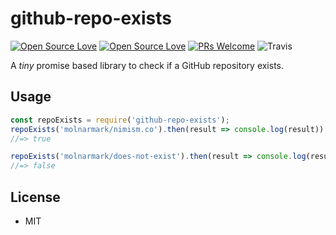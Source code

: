 # github-repo-exists
[![Open Source Love](https://badges.frapsoft.com/os/v1/open-source.svg?v=102)](https://github.com/ellerbrock/open-source-badge/)
[![Open Source Love](https://badges.frapsoft.com/os/mit/mit.svg?v=102)](https://github.com/ellerbrock/open-source-badge/)
[![PRs Welcome](https://img.shields.io/badge/PRs-welcome-brightgreen.svg?style=flat-square)](http://makeapullrequest.com)
![Travis](https://travis-ci.org/molnarmark/github-repo-exists.svg?branch=master)

A *tiny* promise based library to check if a GitHub repository exists.

## Usage
```javascript
const repoExists = require('github-repo-exists');
repoExists('molnarmark/nimism.co').then(result => console.log(result));
//=> true

repoExists('molnarmark/does-not-exist').then(result => console.log(result));
//=> false
```

## License
- MIT